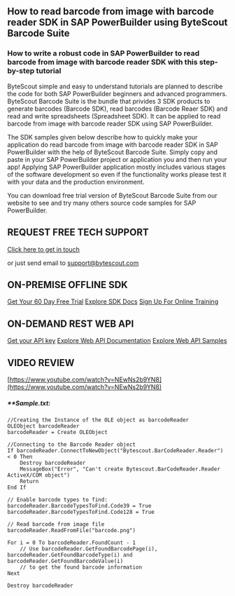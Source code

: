 ## How to read barcode from image with barcode reader SDK in SAP PowerBuilder using ByteScout Barcode Suite

### How to write a robust code in SAP PowerBuilder to read barcode from image with barcode reader SDK with this step-by-step tutorial

ByteScout simple and easy to understand tutorials are planned to describe the code for both SAP PowerBuilder beginners and advanced programmers. ByteScout Barcode Suite is the bundle that privides 3  SDK products to generate barcodes (Barcode SDK), read barcodes (Barcode Reaer SDK) and read and write spreadsheets (Spreadsheet SDK). It can be applied to read barcode from image with barcode reader SDK using SAP PowerBuilder.

The SDK samples given below describe how to quickly make your application do read barcode from image with barcode reader SDK in SAP PowerBuilder with the help of ByteScout Barcode Suite.  Simply copy and paste in your SAP PowerBuilder project or application you and then run your app! Applying SAP PowerBuilder application mostly includes various stages of the software development so even if the functionality works please test it with your data and the production environment.

You can download free trial version of ByteScout Barcode Suite from our website to see and try many others source code samples for SAP PowerBuilder.

## REQUEST FREE TECH SUPPORT

[Click here to get in touch](https://bytescout.zendesk.com/hc/en-us/requests/new?subject=ByteScout%20Barcode%20Suite%20Question)

or just send email to [support@bytescout.com](mailto:support@bytescout.com?subject=ByteScout%20Barcode%20Suite%20Question) 

## ON-PREMISE OFFLINE SDK 

[Get Your 60 Day Free Trial](https://bytescout.com/download/web-installer?utm_source=github-readme)
[Explore SDK Docs](https://bytescout.com/documentation/index.html?utm_source=github-readme)
[Sign Up For Online Training](https://academy.bytescout.com/)


## ON-DEMAND REST WEB API

[Get your API key](https://pdf.co/documentation/api?utm_source=github-readme)
[Explore Web API Documentation](https://pdf.co/documentation/api?utm_source=github-readme)
[Explore Web API Samples](https://github.com/bytescout/ByteScout-SDK-SourceCode/tree/master/PDF.co%20Web%20API)

## VIDEO REVIEW

[https://www.youtube.com/watch?v=NEwNs2b9YN8](https://www.youtube.com/watch?v=NEwNs2b9YN8)




<!-- code block begin -->

##### ****Sample.txt:**
    
```
//Creating the Instance of the OLE object as barcodeReader
OLEObject barcodeReader
barcodeReader = Create OLEObject

//Connecting to the Barcode Reader object
If barcodeReader.ConnectToNewObject("Bytescout.BarCodeReader.Reader") < 0 Then  
    Destroy barcodeReader
    MessageBox("Error", "Can't create Bytescout.BarCodeReader.Reader ActiveX/COM object")
    Return
End If

// Enable barcode types to find:
barcodeReader.BarcodeTypesToFind.Code39 = True
barcodeReader.BarcodeTypesToFind.Code128 = True

// Read barcode from image file
barcodeReader.ReadFromFile("barcode.png")

For i = 0 To barcodeReader.FoundCount - 1
    // Use barcodeReader.GetFoundBarcodePage(i), barcodeReader.GetFoundBarcodeType(i) and barcodeReader.GetFoundBarcodeValue(i)
    // to get the found barcode information
Next

Destroy barcodeReader
```

<!-- code block end -->